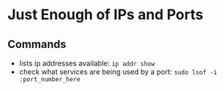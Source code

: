 # Just Enough of IPs and Ports

## Commands

- lists ip addresses available: `ip addr show`
- check what services are being used by a port: `sudo lsof -i :port_number_here`
